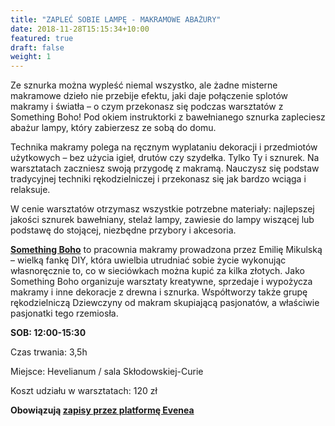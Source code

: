 ```yaml
---
title: "ZAPLEĆ SOBIE LAMPĘ - MAKRAMOWE ABAŻURY"
date: 2018-11-28T15:15:34+10:00
featured: true
draft: false
weight: 1
---
```


Ze sznurka można wypleść niemal wszystko, ale żadne misterne makramowe dzieło nie przebije efektu, jaki daje połączenie splotów makramy i światła – o czym przekonasz się podczas warsztatów z Something Boho! Pod okiem instruktorki  z bawełnianego sznurka zapleciesz abażur lampy, który zabierzesz ze sobą do domu.

Technika makramy polega na ręcznym wyplataniu dekoracji i przedmiotów użytkowych – bez użycia igieł, drutów czy szydełka. Tylko Ty i sznurek. Na warsztatach zaczniesz swoją przygodę z makramą. Nauczysz się podstaw tradycyjnej techniki rękodzielniczej i przekonasz się jak bardzo wciąga i relaksuje. 

W cenie warsztatów otrzymasz wszystkie potrzebne materiały: najlepszej jakości sznurek bawełniany, stelaż lampy, zawiesie do lampy wiszącej lub podstawę do stojącej, niezbędne przybory i akcesoria.


**[Something Boho](https://www.instagram.com/something.boho.pracownia/)** to pracownia makramy prowadzona przez Emilię Mikulską – wielką fankę DIY, która uwielbia utrudniać sobie życie wykonując własnoręcznie to, co w sieciówkach można kupić za kilka złotych. Jako Something Boho organizuje warsztaty kreatywne, sprzedaje i wypożycza makramy i inne dekoracje z drewna i sznurka. Współtworzy także grupę rękodzielniczą Dziewczyny od makram skupiającą pasjonatów, a właściwie pasjonatki tego rzemiosła.


**SOB: 12:00-15:30**

Czas trwania: 3,5h

Miejsce: Hevelianum / sala Skłodowskiej-Curie

Koszt udziału w warsztatach: 120 zł

**Obowiązują [zapisy przez platformę Evenea](https://app.evenea.pl/event/zaplec-sobie-lampe/)**

